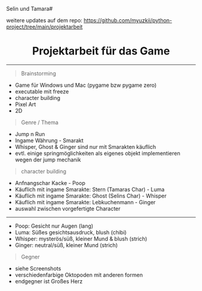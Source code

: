
$\text{Selin \ und \ Tamara}$#

weitere updates auf dem repo: https://github.com/myuzkii/python-project/tree/main/projektarbeit
# $$\text{Projektarbeit \ für \ das \ Game}$$
--------------------------------------------------------------------
> $\text{Brainstorming}$
+ Game für Windows und Mac (pygame bzw pygame zero)
+ executable mit freeze
+ character building
+ Pixel Art
+ 2D

> $\text{Genre / Thema}$
+ Jump n Run
+ Ingame Währung - Smarakt
+ Whisper, Ghost & Ginger sind nur mit Smarakten käuflich
+ evtl. einige springmöglichkeiten als eigenes objekt implementieren wegen der jump mechanik

> $\text{character building}$
+ Anfnangschar Kacke - Poop
+ Käuflich mit ingame Smarakte: Stern (Tamaras Char) - Luma
+ Käuflich mit ingame Smarakte: Ghost (Selins Char) - Whisper
+ Käuflich mit ingame Smarakte: Lebkuchenmann - Ginger
+ auswahl zwischen vorgefertigte Character 
--------------------------------------------------------------------
+ Poop: Gesicht nur Augen (lang)
+ Luma: Süßes gesichtsausdruck, blush (chibi)
+ Whisper: mysterös/süß, kleiner Mund & blush (strich)
+ Ginger: neutral/süß, kleiner Mund (strich)
   
> $\text{Gegner}$
+ siehe Screenshots
+ verschiedenfarbige Oktopoden mit anderen formen
+ endgegner ist Großes Herz